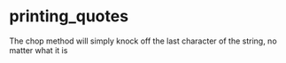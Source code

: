 # printing_quotes
The chop method will simply knock off the last character of the 
string, no matter what it is
